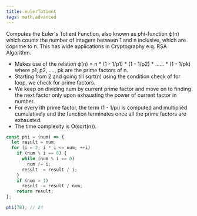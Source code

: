 ```yaml
---
title: eulerTotient
tags: math,advanced
---
```


Computes the Euler's Totient Function, also known as phi-function ϕ(n) which counts the number of integers between 1 and n inclusive, which are coprime to n. This has wide applications in Cryptography e.g. RSA Algorithm.

- Makes use of the relation ϕ(n) = n * (1 - 1/p1) * (1 - 1/p2) * ...... * (1 - 1/pk) where p1, p2, ...., pk are the prime factors of n.
- Starting from 2 and going till sqrt(n) using the condition check of for loop, we check for prime factors.
- We keep on dividing num by current prime factor and move on to finding the next factor only upon exhausting the power of current factor in number.
- For every ith prime factor, the term (1 - 1/pi) is computed and multiplied cumulatively and the function terminates once all the prime factors are exhausted.
- The time complexity is O(sqrt(n)).

```js
const phi = (num) => {
  let result = num;
  for (i = 2; i * i <= num; ++i)
    if (num % i == 0) {
      while (num % i == 0)
      	num /= i;
      result -= result / i;
    }
	if (num > 1)
	  result -= result / num;
	return result;
};
```

```js
phi(78); // 24
```
